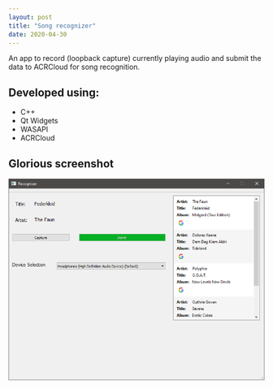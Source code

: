 ```yaml
---
layout: post
title: "Song recognizer"
date: 2020-04-30
---
```

An app to record (loopback capture) currently playing audio and submit the data to ACRCloud for song recognition.

## Developed using: 
* C++
* Qt Widgets
* WASAPI
* ACRCloud

## Glorious screenshot
![](/assets/img/recognizer.png)